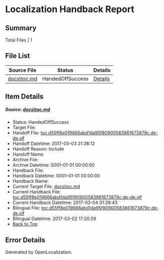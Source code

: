 # <a name='report-top'></a> Localization Handback Report

## Summary
 Total Files | 1

## File List
 Source File | Status | Details 
 ----------- | ------ | ------- 
 [docs\toc.md](https://github.com/dotnet/docs/blob/0a9d42f59e48a790e83a5a46b1559b613340136a/docs/toc.md) | HandedOffSuccess | [Details](#7dcd728ab51b84a8cf63e491593c15c87ef1007e3480)

## Item Details
##### <a name='7dcd728ab51b84a8cf63e491593c15c87ef1007e3480'></a> Source: [docs\toc.md](https://github.com/dotnet/docs/blob/0a9d42f59e48a790e83a5a46b1559b613340136a/docs/toc.md)
* Status: HandedOffSuccess
* Target File: 
* Handoff File: [toc.d55ff8e019666abd1da95f80900583861673879c.de-de.xlf](https://github.com/dotnet/docs.handoff/blob/47c161b750c825e7c5ee92c87c14bb3e9397d727/ol-handoff/dotnet/docs.de-de/master/dotnet-core/toc.d55ff8e019666abd1da95f80900583861673879c.de-de.xlf)
* Handoff Datetime: 2017-03-03 21:38:12
* Handoff Reason: Include
* Handoff Name: 
* Archive File: 
* Archive Datetime: 0001-01-01 00:00:00
* Handback File: 
* Handback Datetime: 0001-01-01 00:00:00
* Handback Name: 
* Current Target File: [docs\toc.md](https://github.com/dotnet/docs.de-de/blob/a72b2c5e39227f5451aa3ef969f1d8fabd23e9da/docs/toc.md)
* Current Handback File: [toc.d55ff8e019666abd1da95f80900583861673879c.de-de.xlf](https://github.com/dotnet/docs.handback/blob/4e9085f327d68c1110fc3d25aa59a080039feeb0/ol-handback/dotnet/docs.de-de/master/dotnet-core/toc.d55ff8e019666abd1da95f80900583861673879c.de-de.xlf)
* Current Handback Datetime: 2017-03-04 01:28:43
* Bilingual File: [toc.d55ff8e019666abd1da95f80900583861673879c.de-de.xlf](https://github.com/dotnet/docs.handback/blob/76dfe89142861cca3575c7bb6105e100ca56e016/ol-handback/dotnet/docs.de-de/master/dotnet-core/toc.d55ff8e019666abd1da95f80900583861673879c.de-de.xlf)
* Bilingual Datetime: 2017-03-02 17:20:59
* [Back to Top](#report-top)


## Error Details

Generated by OpenLocalization.
